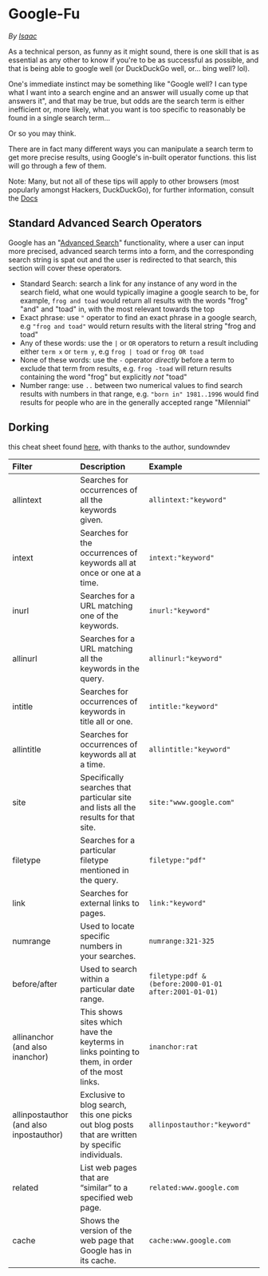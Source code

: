 # Google-Fu

_By_ [_Isaac_](/members/members/isaac.md)

As a technical person, as funny as it might sound, there is one skill that is as essential as any other to know if you're to be as successful as possible, and that is being able to google well (or DuckDuckGo well, or... bing well? lol).

One's immediate instinct may be something like "Google well? I can type what I want into a search engine and an answer will usually come up that answers it", and that may be true, but odds are the search term is either inefficient or, more likely, what you want is too specific to reasonably be found in a single search term...

Or so you may think.

There are in fact many different ways you can manipulate a search term to get more precise results, using Google's in-built operator functions. this list will go through a few of them.

Note: Many, but not all of these tips will apply to other browsers (most popularly amongst Hackers, DuckDuckGo), for further information, consult the [Docs](https://help.duckduckgo.com/duckduckgo-help-pages/results/syntax/)

## Standard Advanced Search Operators

Google has an "[Advanced Search](https://www.google.co.uk/advanced_search)" functionality, where a user can input more precised, advanced search terms into a form, and the corresponding search string is spat out and the user is redirected to that search, this section will cover these operators.

- Standard Search: search a link for any instance of any word in the search field, what one would typically imagine a google search to be, for example, `frog and toad` would return all results with the words "frog" "and" and "toad" in, with the most relevant towards the top
- Exact phrase: use `"` operator to find an exact phrase in a google search, e.g `"frog and toad"` would return results with the literal string "frog and toad"
- Any of these words: use the `|` or `OR` operators to return a result including either `term x` or `term y`, e.g `frog | toad` or `frog OR toad`
- None of these words: use the `-` operator *directly* before a term to exclude that term from results, e.g. `frog -toad` will return results containing the word "frog" but explicitly *not* "toad"
- Number range: use `..` between two numerical values to find search results with numbers in that range, e.g. `"born in" 1981..1996` would find results for people who are in the generally accepted range "Milennial"

## Dorking

this cheat sheet found [here](https://gist.github.com/sundowndev/283efaddbcf896ab405488330d1bbc06), with thanks to the author, sundowndev 

| Filter          | Description                                        | Example                              |
| :-------------- |:---------------------------------------------------| :------------------------------------|
| allintext      | Searches for occurrences of all the keywords given. | `allintext:"keyword"` |
| intext      | Searches for the occurrences of keywords all at once or one at a time. | `intext:"keyword"` |
| inurl      | Searches for a URL matching one of the keywords. | `inurl:"keyword"` |
| allinurl      | Searches for a URL matching all the keywords in the query. | `allinurl:"keyword"` |
| intitle      | Searches for occurrences of keywords in title all or one. | `intitle:"keyword"` |
| allintitle      | Searches for occurrences of keywords all at a time. | `allintitle:"keyword"` |
| site      | Specifically searches that particular site and lists all the results for that site. | `site:"www.google.com"` |
| filetype      | Searches for a particular filetype mentioned in the query. | `filetype:"pdf"` |
| link      | Searches for external links to pages. | `link:"keyword"` |
| numrange      | Used to locate specific numbers in your searches. | `numrange:321-325` |
| before/after      | Used to search within a particular date range. | `filetype:pdf & (before:2000-01-01 after:2001-01-01)` |
| allinanchor (and also inanchor)      | This shows sites which have the keyterms in links pointing to them, in order of the most links. | `inanchor:rat` |
| allinpostauthor (and also inpostauthor)      | Exclusive to blog search, this one picks out blog posts that are written by specific individuals. | `allinpostauthor:"keyword"` |
| related      | List web pages that are “similar” to a specified web page. | `related:www.google.com` |
| cache      | Shows the version of the web page that Google has in its cache. | `cache:www.google.com` |

